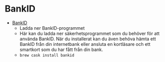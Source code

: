 # BankID
- [BankID](https://install.bankid.com/)
  -  Ladda ner BankID-programmet
  - Här kan du ladda ner säkerhetsprogrammet som du behöver för att använda BankID. När du installerat kan du även behöva hämta ett BankID från din internetbank eller ansluta en kortläsare och ett smartkort som du har fått från din bank.
  - `brew cask install bankid`
